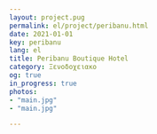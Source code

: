 ```yaml
---
layout: project.pug
permalink: el/project/peribanu.html
date: 2021-01-01
key: peribanu
lang: el
title: Peribanu Boutique Hotel
category: Ξενοδοχειακo
og: true
in_progress: true
photos:
- "main.jpg"
- "main.jpg"

---
```

